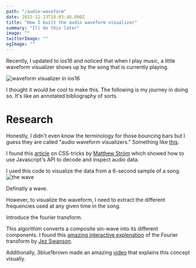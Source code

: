 ```yaml
---
path: "/audio-waveform"
date: 2022-12-13T18:03:48.000Z
title: "How I built the audio waveform visualizer"
summary: "Ill do this later"
image: ""
twitterImage: ""
ogImage: ""
---
```


Recently, I updated to ios16 and noticed that when I play music, a little waveform visualizer shows up by the song that is currently playing.

![waveform visualizer in ios16](/blog/audio/ios16.png)

I thought it would be cool to make this. The following is my journey in doing so. It's like an annotated bibliography of sorts. 

# Research
Honestly, I didn't even know the terminology for those bouncing bars but I guess they are called "audio waveform visualizers." Something like [this](https://www.youtube.com/watch?v=QBdsQBoAUc4).

I found this [article](https://css-tricks.com/making-an-audio-waveform-visualizer-with-vanilla-javascript/) on CSS-tricks by [Matthew Ström](https://css-tricks.com/author/matthewstrom/) which showed how to use Javascript's API to decode and inspect audio data. 

I used this code to visualize the data from a 6-second sample of a song. 
![the wave](/blog/audio/wave.png)

Definatly a wave. 

However, to visualize the waveform, I need to extract the different frequencies used at any given time in the song. 

Introduce the fourier transform. 

This algorithim converts a composite sin-wave into its different components. I found this [amazing interactive explenation](https://www.jezzamon.com/fourier/) of the Fourier transform by [Jez Swanson](https://www.jezzamon.com/).

Additionally, 3blue1brown made an amazing [video](https://www.youtube.com/watch?v=spUNpyF58BY) that explains this concept visually. 